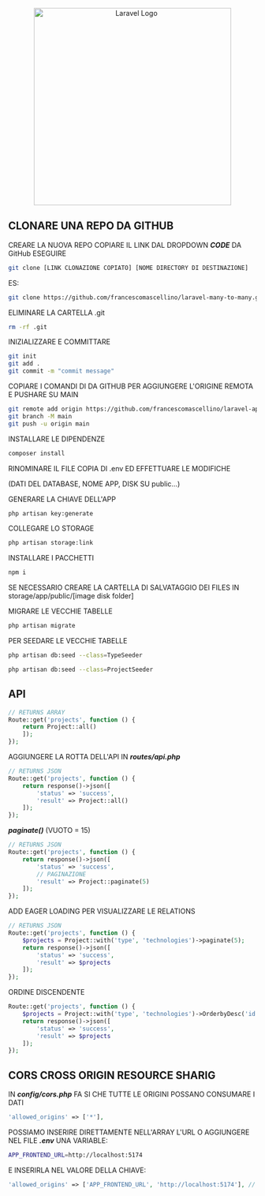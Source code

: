 <p align="center"><a href="https://laravel.com" target="_blank"><img src="https://raw.githubusercontent.com/laravel/art/master/logo-lockup/5%20SVG/2%20CMYK/1%20Full%20Color/laravel-logolockup-cmyk-red.svg" width="400" alt="Laravel Logo"></a></p>

## CLONARE UNA REPO DA GITHUB

CREARE LA NUOVA REPO
COPIARE IL LINK DAL DROPDOWN ***CODE*** DA GitHub
ESEGUIRE
```bash
git clone [LINK CLONAZIONE COPIATO] [NOME DIRECTORY DI DESTINAZIONE]
```
ES:
```bash
git clone https://github.com/francescomascellino/laravel-many-to-many.git laravel-api
```

ELIMINARE LA CARTELLA .git
```bash
rm -rf .git
```

INIZIALIZZARE E COMMITTARE
```bash
git init
git add .
git commit -m "commit message"
```

COPIARE I COMANDI DI DA GITHUB PER AGGIUNGERE L'ORIGINE REMOTA E PUSHARE SU MAIN
```bash
git remote add origin https://github.com/francescomascellino/laravel-api.git
git branch -M main
git push -u origin main
```

INSTALLARE LE DIPENDENZE
```bash
composer install
```

RINOMINARE IL FILE COPIA DI .env ED EFFETTUARE LE MODIFICHE

(DATI DEL DATABASE, NOME APP, DISK SU public...)

GENERARE LA CHIAVE DELL'APP
```bash
php artisan key:generate
```

COLLEGARE LO STORAGE
```bash
php artisan storage:link
```

INSTALLARE I PACCHETTI
```bash
npm i
```

SE NECESSARIO CREARE LA CARTELLA DI SALVATAGGIO DEI FILES IN storage/app/public/[image disk folder]

MIGRARE LE VECCHIE TABELLE
```bash
php artisan migrate
```

PER SEEDARE LE VECCHIE TABELLE
```bash
php artisan db:seed --class=TypeSeeder

php artisan db:seed --class=ProjectSeeder
```

## API

```php
// RETURNS ARRAY
Route::get('projects', function () {
    return Project::all()
    ]);
});
```

AGGIUNGERE LA ROTTA DELL'API IN ***routes/api.php***
```php
// RETURNS JSON
Route::get('projects', function () {
    return response()->json([
        'status' => 'success',
        'result' => Project::all()
    ]);
});
```
***paginate()*** (VUOTO = 15)
```php
// RETURNS JSON
Route::get('projects', function () {
    return response()->json([
        'status' => 'success',
        // PAGINAZIONE
        'result' => Project::paginate(5)
    ]);
});
```
ADD EAGER LOADING PER VISUALIZZARE LE RELATIONS
```php
// RETURNS JSON
Route::get('projects', function () {
    $projects = Project::with('type', 'technologies')->paginate(5);
    return response()->json([
        'status' => 'success',
        'result' => $projects
    ]);
});
```

ORDINE DISCENDENTE
```php
Route::get('projects', function () {
    $projects = Project::with('type', 'technologies')->OrderbyDesc('id')->paginate(5);
    return response()->json([
        'status' => 'success',
        'result' => $projects
    ]);
});
```

## CORS CROSS ORIGIN RESOURCE SHARIG

IN ***config/cors.php***
FA SI CHE TUTTE LE ORIGINI POSSANO CONSUMARE I DATI
```php
'allowed_origins' => ['*'],
```

POSSIAMO INSERIRE DIRETTAMENTE NELL'ARRAY L'URL O AGGIUNGERE NEL FILE ***.env*** UNA VARIABLE:
```bash
APP_FRONTEND_URL=http://localhost:5174
```

E INSERIRLA NEL VALORE DELLA CHIAVE:

```php
'allowed_origins' => ['APP_FRONTEND_URL', 'http://localhost:5174'], // IL SECONDO E' UN VALORE DI DEFAULT
```
